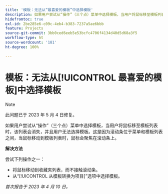 ```yaml
---
title: '模板：无法从“最喜爱的模板”中选择模板'
description: 如果用户尝试从“操作”（三个点）菜单中选择模板，当用户将鼠标移至模板列表时，该列表会消失，并且用户无法选择模板。这是因为滚动条位于菜单和模板列表之间，当鼠标移动到模板列表时，鼠标会聚焦在滚动条上。
hidefromtoc: true
exl-id: 2be285e6-c09c-4eb4-b383-7237a5ae6bbb
feature: Projects
source-git-commit: 3bb0ced6eeb5e53bcfc4706f4134d40d5d68a3f5
workflow-type: ht
source-wordcount: '181'
ht-degree: 100%

---
```


# 模板：无法从[!UICONTROL 最喜爱的模板]中选择模板

>[!NOTE]
>
>此问题已于 2023 年 5 月 4 日修复。

如果用户尝试从“操作”（三个点）菜单中选择模板，当用户将鼠标移至模板列表时，该列表会消失，并且用户无法选择模板。这是因为滚动条位于菜单和模板列表之间，当鼠标移动到模板列表时，鼠标会聚焦在滚动条上。

**解决方法**

尝试下列操作之一：

* 将鼠标移动到收藏夹列表，而不接触滚动条。
* 从“[!UICONTROL 从模板转换为项目]”选项中选择模板。

_首次报告于 2023 年 4 月 10 日。_
